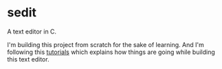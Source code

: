 # sedit
A text editor in C.

I'm building this project from scratch for the sake of learning. And I'm following this [tutorials](https://viewsourcecode.org/snaptoken/kilo/) which explains how things are going while building this text editor.
